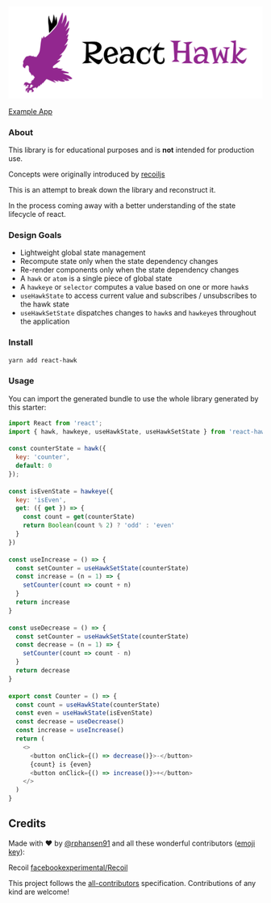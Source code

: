 [![React Hawk](/react-hawk-logo.png)](https://github.com/rphansen91/react-hawk)

<!-- [![styled with prettier](https://img.shields.io/badge/styled_with-prettier-ff69b4.svg)](https://github.com/prettier/prettier) -->
<!-- [![Travis](https://img.shields.io/travis/rphansen91/react-hawk.svg)](https://travis-ci.org/rphansen91/react-hawk) -->
<!-- [![Coveralls](https://img.shields.io/coveralls/rphansen91/react-hawk.svg)](https://coveralls.io/github/rphansen91/react-hawk)
[![Greenkeeper badge](https://badges.greenkeeper.io/rphansen91/react-hawk.svg)](https://greenkeeper.io/) -->
<!-- [![Dev Dependencies](https://david-dm.org/rphansen91/react-hawk/dev-status.svg)](https://david-dm.org/rphansen91/react-hawk?type=dev) -->
<!-- [![npm](https://img.shields.io/npm/v/react-hawk.svg)](https://www.npmjs.com/package/react-hawk) -->
<!-- [![downloads](https://img.shields.io/npm/dw/react-hawk.svg)](https://www.npmjs.com/package/react-hawk) -->

[Example App](https://rphansen91.github.io/react-hawk-vs-context-vs-recoil-demo/)

### About

This library is for educational purposes and is **not** intended for production use. 

Concepts were originally introduced by [recoiljs](https://github.com/facebookexperimental/Recoil)

This is an attempt to break down the library and reconstruct it.

In the process coming away with a better understanding of the state lifecycle of react. 

### Design Goals

- Lightweight global state management 
- Recompute state only when the state dependency changes
- Re-render components only when the state dependency changes
- A `hawk` or `atom` is a single piece of global state
- A `hawkeye` or `selector` computes a value based on one or more `hawk`s
- `useHawkState` to access current value and subscribes / unsubscribes to the hawk state
- `useHawkSetState` dispatches changes to `hawk`s and `hawkeye`s throughout the application

### Install

```bash
yarn add react-hawk
```

### Usage

You can import the generated bundle to use the whole library generated by this starter:

```javascript
import React from 'react';
import { hawk, hawkeye, useHawkState, useHawkSetState } from 'react-hawk';

const counterState = hawk({
  key: 'counter',
  default: 0
});

const isEvenState = hawkeye({
  key: 'isEven',
  get: ({ get }) => {
    const count = get(counterState)
    return Boolean(count % 2) ? 'odd' : 'even'
  }
})

const useIncrease = () => {
  const setCounter = useHawkSetState(counterState)
  const increase = (n = 1) => {
    setCounter(count => count + n)
  }
  return increase
}

const useDecrease = () => {
  const setCounter = useHawkSetState(counterState)
  const decrease = (n = 1) => {
    setCounter(count => count - n)
  }
  return decrease
}

export const Counter = () => {
  const count = useHawkState(counterState)
  const even = useHawkState(isEvenState)
  const decrease = useDecrease()
  const increase = useIncrease()
  return (
    <>
      <button onClick={() => decrease()}>-</button>
      {count} is {even}
      <button onClick={() => increase()}>+</button>
    </>
  )
}
```


## Credits

Made with :heart: by [@rphansen91](https://github.com/rphansen91) and all these wonderful contributors ([emoji key](https://github.com/kentcdodds/all-contributors#emoji-key)):

Recoil [facebookexperimental/Recoil](https://github.com/facebookexperimental/Recoil)

This project follows the [all-contributors](https://github.com/kentcdodds/all-contributors) specification. Contributions of any kind are welcome!

